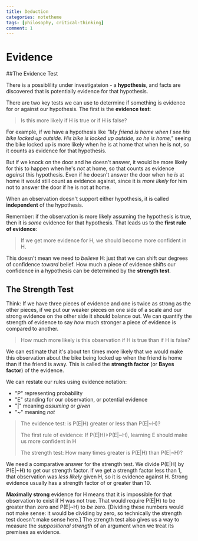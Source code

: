 ```yaml
---
title: Deduction
categories: notetheme
tags: [philosophy, critical-thinking]
comment: 1
---
```


# Evidence

##The Evidence Test

There is a possiblility under investigateion - a **hypothesis**, and facts are discovered that is potentially evidence for that hypothesis. 

There are two key tests we can use to determine if something is evidence for or against our hypothesis. The first is the **evidence test**:

> Is this more likely if H is true or if H is false?

For example, if we have a hypothesis like *"My friend is home when I see his bike locked up outside. His bike is locked up outside, so he is home,"* seeing the bike locked up is more likely when he is at home that when he is not, so it counts as evidence for that hypothesis.

But if we knock on the door and he doesn't answer, it would be more likely for this to happen when he's *not* at home, so that counts as evidence *against* this hypothesis. Even if he doesn't answer the door when he *is* at home it would still count as evidence against, since it is *more likely* for him not to answer the door if he is not at home.

When an observation doesn't support either hypothesis, it is called **independent** of the hypothesis.

Remember: if the observation is more likely assuming the hypothesis is true, then it is *some* evidence for that hypothesis. That leads us to the **first rule of evidence**:

> If we get more evidence for H, we should become more confident in H.

This doesn't mean we need to *believe* H: just that we can shift our degrees of confidence *toward* belief. How much a piece of evidence shifts our confidence in a hypothesis can be determined by the **strength test**.

## The Strength Test

Think: If we have three pieces of evidence and one is twice as strong as the other pieces, if we put our weaker pieces on one side of a scale and our strong evidence on the other side it should balance out. We can quantify the strength of evidence to say *how* much stronger a piece of evidence is compared to another.

> How much more likely is this observation if H is true than if H is false?

We can estimate that it's about ten times more likely that we would make this observation about the bike being locked up when the friend is home than if the friend is away. This is called the **strength factor** (or **Bayes factor**) of the evidence.

We can restate our rules using evidence notation:

- "P" representing probability
- "E" standing for our observation, or potential evidence
- "|" meaning *assuming* or *given*
- "~" meaning *not*

> The evidence test: is P(E|H) greater or less than P(E|~H)?
>
> The first rule of evidence: If P(E|H)>P(E|~H), learning E should make us more confident in H
>
> The strength test: How many times greater is P(E|H) than P(E|~H)?

We need a comparative answer for the strength test. We divide P(E|H) by P(E|~H) to get our strength factor. If we get a strength factor less than 1, that observation was *less likely* given H, so it is evidence against H. Strong evidence usually has a strength factor of or greater than 10.

**Maximally strong** evidence for H means that it is impossible for that observation to exist if H was not true. That would require P(E|H) to be greater than zero and P(E|~H) to *be* zero. [Dividing these numbers would not make sense: it would be dividing by zero, so technically the strength test doesn't make sense here.] The strength test also gives us a way to measure the *suppositional strength* of an argument when we treat its premises as evidence.







